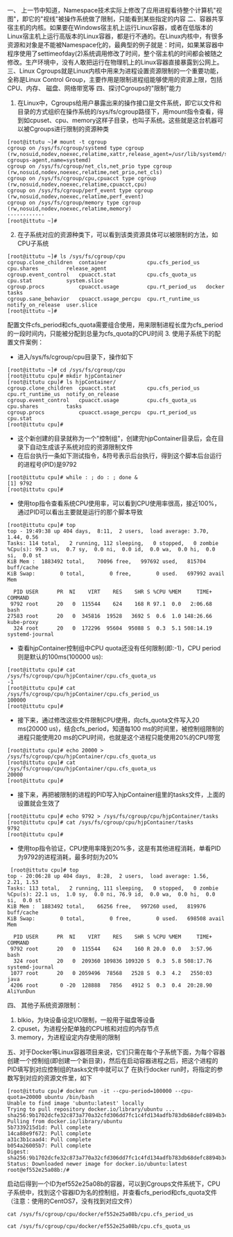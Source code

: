 一、 上一节中知道，Namespace技术实际上修改了应用进程看待整个计算机"视图"，即它的"视线"被操作系统做了限制，只能看到某些指定的内容
二、容器共享宿主机的内核。如果要在Windows宿主机上运行Linux容器，或者在低版本的Linux宿主机上运行高版本的Linux容器，都是行不通的。在Linux内核中，有很多资源和对象是不能被Namespace化的，最典型的例子就是：时间，如果某容器中程序使用了settimeofday(2)系统调用修改了时间，整个宿主机的时间都会被随之修改。生产环境中，没有人敢把运行在物理机上的Linux容器直接暴露到公网上。
三、Linux Cgroups就是Linux内核中用来为进程设置资源限制的一个重要功能，全称是Linux Control Group，主要作用是限制进程组能够使用的资源上限，包括CPU、内存、
磁盘、网络带宽等
四、探讨Cgroups的"限制"能力
1. 在Linux中，Cgroups给用户暴露出来的操作接口是文件系统，即它以文件和目录的方式组织在操作系统的/sys/fs/cgroup路径下，用mount指令查看，得到如cpuset、cpu、memory这样子目录，也叫子系统。这些就是这台机器可以被Cgroups进行限制的资源种类
```
[root@ittutu ~]# mount -t cgroup
cgroup on /sys/fs/cgroup/systemd type cgroup (rw,nosuid,nodev,noexec,relatime,xattr,release_agent=/usr/lib/systemd/systemd-cgroups-agent,name=systemd)
cgroup on /sys/fs/cgroup/net_cls,net_prio type cgroup (rw,nosuid,nodev,noexec,relatime,net_prio,net_cls)
cgroup on /sys/fs/cgroup/cpu,cpuacct type cgroup (rw,nosuid,nodev,noexec,relatime,cpuacct,cpu)
cgroup on /sys/fs/cgroup/perf_event type cgroup (rw,nosuid,nodev,noexec,relatime,perf_event)
cgroup on /sys/fs/cgroup/memory type cgroup (rw,nosuid,nodev,noexec,relatime,memory)
············
[root@ittutu ~]# 
```
2. 在子系统对应的资源种类下，可以看到该类资源具体可以被限制的方法，如CPU子系统
```
[root@ittutu ~]# ls /sys/fs/cgroup/cpu
cgroup.clone_children  container             cpu.cfs_period_us  cpu.shares         release_agent
cgroup.event_control   cpuacct.stat          cpu.cfs_quota_us   cpu.stat           system.slice
cgroup.procs           cpuacct.usage         cpu.rt_period_us   docker             tasks
cgroup.sane_behavior   cpuacct.usage_percpu  cpu.rt_runtime_us  notify_on_release  user.slice
[root@ittutu ~]# 
```
配置文件cfs_period和cfs_quota需要组合使用，用来限制进程长度为cfs_period的一段时间内，只能被分配到总量为cfs_quota的CPU时间
3. 使用子系统下的配置文件案例：
- 进入/sys/fs/cgroup/cpu目录下，操作如下
```
[root@ittutu ~]# cd /sys/fs/cgroup/cpu
[root@ittutu cpu]# mkdir hjpContainer
[root@ittutu cpu]# ls hjpContainer/
cgroup.clone_children  cpuacct.stat          cpu.cfs_period_us  cpu.rt_runtime_us  notify_on_release
cgroup.event_control   cpuacct.usage         cpu.cfs_quota_us   cpu.shares         tasks
cgroup.procs           cpuacct.usage_percpu  cpu.rt_period_us   cpu.stat
[root@ittutu cpu]# 
```
- 这个新创建的目录就称为一个"控制组"，创建完hjpContainer目录后，会在目录下自动生成该子系统对应的资源限制文件
- 在后台执行一条如下测试指令，&符号表示后台执行，得到这个脚本后台运行的进程号(PID)是9792
```
[root@ittutu cpu]# while : ; do : ; done &
[1] 9792
[root@ittutu cpu]# 
```
- 使用top指令查看系统CPU使用率，可以看到CPU使用率很高，接近100%，通过PID可以看出主要就是运行的那个脚本导致
```
[root@ittutu cpu]# top
top - 19:49:38 up 404 days,  8:11,  2 users,  load average: 3.70, 1.44, 0.56
Tasks: 114 total,   2 running, 112 sleeping,   0 stopped,   0 zombie
%Cpu(s): 99.3 us,  0.7 sy,  0.0 ni,  0.0 id,  0.0 wa,  0.0 hi,  0.0 si,  0.0 st
KiB Mem :  1883492 total,    70096 free,   997692 used,   815704 buff/cache
KiB Swap:        0 total,        0 free,        0 used.   697992 avail Mem 

  PID USER      PR  NI    VIRT    RES    SHR S %CPU %MEM     TIME+ COMMAND                                                  
 9792 root      20   0  115544    624    168 R 97.1  0.0   2:06.68 bash                                                     
27583 root      20   0  345816  19528   3692 S  0.6  1.0 148:26.66 kube-proxy                                               
  324 root      20   0  172296  95604  95088 S  0.3  5.1 508:14.19 systemd-journal          
```
- 查看hjpContainer控制组中CPU quota还没有任何限制(即:-1)，CPU period则是默认的100ms(100000 us):
```
[root@ittutu cpu]# cat /sys/fs/cgroup/cpu/hjpContainer/cpu.cfs_quota_us 
-1
[root@ittutu cpu]# cat /sys/fs/cgroup/cpu/hjpContainer/cpu.cfs_period_us 
100000
[root@ittutu cpu]# 
```
- 接下来，通过修改这些文件限制CPU使用，向cfs_quota文件写入20 ms(20000 us)，结合cfs_period，知道每100 ms的时间里，被控制组限制的进程只能使用20 ms的CPU时间，也就是这个进程只能使用20%的CPU带宽
```
[root@ittutu cpu]# echo 20000 > /sys/fs/cgroup/cpu/hjpContainer/cpu.cfs_quota_us 
[root@ittutu cpu]# cat /sys/fs/cgroup/cpu/hjpContainer/cpu.cfs_quota_us 
20000
[root@ittutu cpu]# 
```
- 接下来，再把被限制的进程的PID写入hjpContainer组里的tasks文件，上面的设置就会生效了
```
[root@ittutu cpu]# echo 9792 > /sys/fs/cgroup/cpu/hjpContainer/tasks 
[root@ittutu cpu]# cat /sys/fs/cgroup/cpu/hjpContainer/tasks 
9792
[root@ittutu cpu]# 
```
- 使用top指令验证，CPU使用率降到20%多，这是有其他进程消耗，单看PID为9792的进程消耗，最多时刻为20%
```
 [root@ittutu cpu]# top
top - 20:06:28 up 404 days,  8:28,  2 users,  load average: 1.56, 2.21, 1.53
Tasks: 113 total,   2 running, 111 sleeping,   0 stopped,   0 zombie
%Cpu(s): 22.1 us,  1.0 sy,  0.0 ni, 76.9 id,  0.0 wa,  0.0 hi,  0.0 si,  0.0 st
KiB Mem :  1883492 total,    66256 free,   997260 used,   819976 buff/cache
KiB Swap:        0 total,        0 free,        0 used.   698508 avail Mem 

  PID USER      PR  NI    VIRT    RES    SHR S %CPU %MEM     TIME+ COMMAND                                                  
 9792 root      20   0  115544    624    160 R 20.0  0.0   3:57.96 bash                                                     
  324 root      20   0  209360 109836 109320 S  0.3  5.8 508:17.76 systemd-journal                                          
 1077 root      20   0 2059496  78568   2528 S  0.3  4.2   2550:03 java                                                     
 4206 root       0 -20  128888   7856   4912 S  0.3  0.4  20:28.90 AliYunDun       
```

四、 其他子系统资源限制：
1. blkio，为块设备设定I/O限制，一般用于磁盘等设备
2. cpuset，为进程分配单独的CPU核和对应的内存节点
3. memory，为进程设定内存使用的限制

五、对于Docker等Linux容器项目来说，它们只需在每个子系统下面，为每个容器创建一个控制组(即创建一个新目录)，然后在启动容器进程之后，把这个进程的PID填写到对应控制组的tasks文件中就可以了
在执行docker run时，将指定的参数写到对应的资源文件里，如下
```
[root@ittutu cpu]# docker run -it --cpu-period=100000 --cpu-quota=20000 ubuntu /bin/bash
Unable to find image 'ubuntu:latest' locally
Trying to pull repository docker.io/library/ubuntu ... 
sha256:9b1702dcfe32c873a770a32cfd306dd7fc1c4fd134adfb783db68defc8894b3c: Pulling from docker.io/library/ubuntu
5b7339215d1d: Pull complete 
14ca88e9f672: Pull complete 
a31c3b1caad4: Pull complete 
b054a26005b7: Pull complete 
Digest: sha256:9b1702dcfe32c873a770a32cfd306dd7fc1c4fd134adfb783db68defc8894b3c
Status: Downloaded newer image for docker.io/ubuntu:latest
root@ef552e25a08b:/# 
```
启动后得到一个ID为ef552e25a08b的容器，可以到Cgroups文件系统下，CPU子系统中，找到这个容器ID为名的控制组，并查看cfs_period和cfs_quota文件（注意：使用的CentOS7，没有找到对应文件）
```
cat /sys/fs/cgroup/cpu/docker/ef552e25a08b/cpu.cfs_period_us

cat /sys/fs/cgroup/cpu/docker/ef552e25a08b/cpu.cfs_quota_us
```